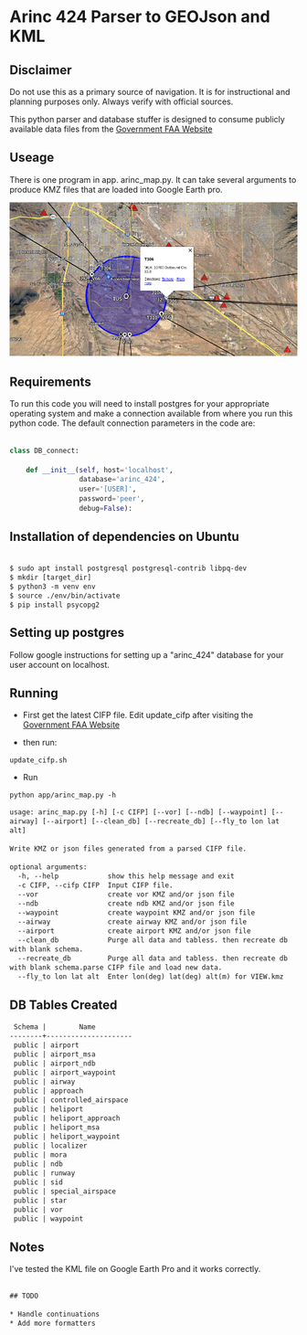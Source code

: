 # Arinc 424 Parser to GEOJson and KML

## Disclaimer

Do not use this as a primary source of navigation. It is for instructional and planning purposes only. Always verify with official sources.

This python parser and database stuffer is designed to consume publicly
available data files from the [Government FAA Website](https://www.faa.gov/air_traffic/flight_info/aeronav/digital_products/cifp/download/)

## Useage

There is one program in app. arinc_map.py. It can take several arguments to produce KMZ files that are loaded into Google Earth pro.

![TUS_Image](img/TUS_nav.png?raw=true)

## Requirements

To run this code you will need to install postgres for your appropriate operating system and make a connection available from where you run this python code. The default connection parameters in the code are:

``` Python

class DB_connect:

    def __init__(self, host='localhost',
                 database='arinc_424',
                 user='[USER]',
                 password='peer',
                 debug=False):
```

## Installation of dependencies on Ubuntu

```

$ sudo apt install postgresql postgresql-contrib libpq-dev
$ mkdir [target_dir]
$ python3 -m venv env
$ source ./env/bin/activate
$ pip install psycopg2

```
## Setting up postgres

Follow google instructions for setting up a "arinc_424" database for your user account on localhost.

## Running

* First get the latest CIFP file. Edit update_cifp after visiting the [Government FAA Website](https://www.faa.gov/air_traffic/flight_info/aeronav/digital_products/cifp/download/)

* then run:

```
update_cifp.sh
```

* Run
```
python app/arinc_map.py -h

```
```
usage: arinc_map.py [-h] [-c CIFP] [--vor] [--ndb] [--waypoint] [--airway] [--airport] [--clean_db] [--recreate_db] [--fly_to lon lat alt]

Write KMZ or json files generated from a parsed CIFP file.

optional arguments:
  -h, --help            show this help message and exit
  -c CIFP, --cifp CIFP  Input CIFP file.
  --vor                 create vor KMZ and/or json file
  --ndb                 create ndb KMZ and/or json file
  --waypoint            create waypoint KMZ and/or json file
  --airway              create airway KMZ and/or json file
  --airport             create airport KMZ and/or json file
  --clean_db            Purge all data and tabless. then recreate db with blank schema.
  --recreate_db         Purge all data and tabless. then recreate db with blank schema.parse CIFP file and load new data.
  --fly_to lon lat alt  Enter lon(deg) lat(deg) alt(m) for VIEW.kmz
```


## DB Tables Created

```
 Schema |        Name         
--------+---------------------
 public | airport             
 public | airport_msa         
 public | airport_ndb         
 public | airport_waypoint    
 public | airway              
 public | approach            
 public | controlled_airspace 
 public | heliport            
 public | heliport_approach   
 public | heliport_msa        
 public | heliport_waypoint   
 public | localizer           
 public | mora                
 public | ndb                 
 public | runway              
 public | sid                 
 public | special_airspace    
 public | star                
 public | vor                 
 public | waypoint            
```


## Notes

I've tested the KML file on Google Earth Pro and it works correctly.

```

## TODO

* Handle continuations
* Add more formatters